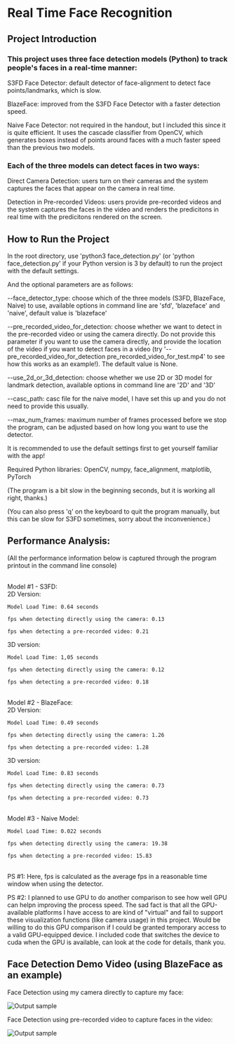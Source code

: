 # Real Time Face Recognition


## Project Introduction

### This project uses three face detection models (Python) to track people's faces in a real-time manner:

S3FD Face Detector: default detector of face-alignment to detect face points/landmarks, which is slow.

BlazeFace: improved from the S3FD Face Detector with a faster detection speed.

Naive Face Detector: not required in the handout, but I included this since it is quite efficient. It uses the cascade classifier from OpenCV, which generates boxes instead of points around faces with a much faster speed than the previous two models.

### Each of the three models can detect faces in two ways:

Direct Camera Detection: users turn on their cameras and the system captures the faces that appear on the camera in real time.

Detection in Pre-recorded Videos: users provide pre-recorded videos and the system captures the faces in the video and renders the predicitons in real time with the predicitons rendered on the screen.


## How to Run the Project

In the root directory, use 'python3 face_detection.py' (or 'python face_detection.py' if your Python version is 3 by default) to run the project with the default settings.

And the optional parameters are as follows:

--face_detector_type: choose which of the three models (S3FD, BlazeFace, Naive) to use, available options in command line are 'sfd', 'blazeface' and 'naive', default value is 'blazeface'

--pre_recorded_video_for_detection: choose whether we want to detect in the pre-recorded video or using the camera directly. Do not provide this parameter if you want to use the camera directly, and provide the location of the video if you want to detect faces in a video (try '--pre_recorded_video_for_detection pre_recorded_video_for_test.mp4' to see how this works as an example!). The default value is None.

--use_2d_or_3d_detection: choose whether we use 2D or 3D model for landmark detection, available options in command line are '2D' and '3D'

--casc_path: casc file for the naive model, I have set this up and you do not need to provide this usually.

--max_num_frames: maximum number of frames processed before we stop the program, can be adjusted based on how long you want to use the detector.

It is recommended to use the default settings first to get yourself familiar with the app!

Required Python libraries: OpenCV, numpy, face_alignment, matplotlib, PyTorch

(The program is a bit slow in the beginning seconds, but it is working all right, thanks.)

(You can also press 'q' on the keyboard to quit the program manually, but this can be slow for S3FD sometimes, sorry about the inconvenience.)


## Performance Analysis:

(All the performance information below is captured through the program printout in the command line console)

<br />
Model #1 - S3FD:

<br />
2D Version:

	Model Load Time: 0.64 seconds

	fps when detecting directly using the camera: 0.13

	fps when detecting a pre-recorded video: 0.21

3D version:

	Model Load Time: 1,05 seconds

	fps when detecting directly using the camera: 0.12

	fps when detecting a pre-recorded video: 0.18

<br />
Model #2 - BlazeFace:

<br />
2D Version:

	Model Load Time: 0.49 seconds

	fps when detecting directly using the camera: 1.26

	fps when detecting a pre-recorded video: 1.28

3D version:

	Model Load Time: 0.83 seconds

	fps when detecting directly using the camera: 0.73

	fps when detecting a pre-recorded video: 0.73

<br />
Model #3 - Naive Model:

	Model Load Time: 0.022 seconds

	fps when detecting directly using the camera: 19.38

	fps when detecting a pre-recorded video: 15.83

<br />
PS #1: Here, fps is calculated as the average fps in a reasonable time window when using the detector.

PS #2: I planned to use GPU to do another comparison to see how well GPU can helpn improving the process speed. The sad fact is that all the GPU-available platforms I have access to are kind of "virtual" and fail to support these visualization functions (like camera usage) in this project. Would be willing to do this GPU comparison if I could be granted temporary access to a valid GPU-equipped device. I included code that switches the device to cuda when the GPU is available, can look at the code for details, thank you.

## Face Detection Demo Video (using BlazeFace as an example)

Face Detection using my camera directly to capture my face:

![Output sample](https://github.com/minfanzhang/real-time-face-recognition/blob/main/face-recognition-demo-camera.gif)

Face Detection using pre-recorded video to capture faces in the video:

![Output sample](https://github.com/minfanzhang/real-time-face-recognition/blob/main/face-recognition-demo-prerecorded-video.gif)


